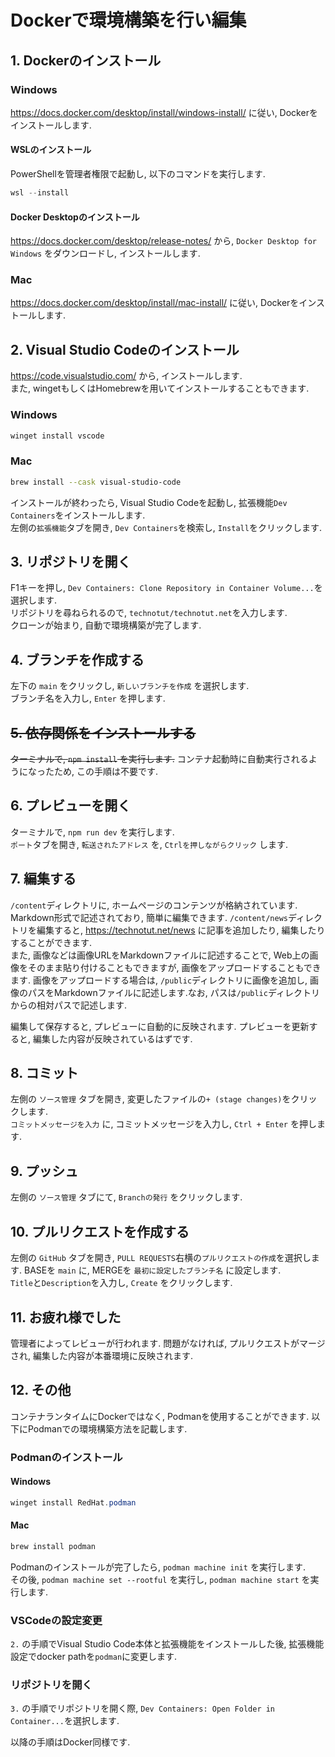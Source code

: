 # Dockerで環境構築を行い編集
## 1. Dockerのインストール
### Windows
https://docs.docker.com/desktop/install/windows-install/ に従い, Dockerをインストールします.  
#### WSLのインストール
PowerShellを管理者権限で起動し, 以下のコマンドを実行します.  
```powershell
wsl --install
```
#### Docker Desktopのインストール
https://docs.docker.com/desktop/release-notes/ から, `Docker Desktop for Windows` をダウンロードし, インストールします.  
### Mac
https://docs.docker.com/desktop/install/mac-install/ に従い, Dockerをインストールします.  

## 2. Visual Studio Codeのインストール  
https://code.visualstudio.com/ から, インストールします.  
また, wingetもしくはHomebrewを用いてインストールすることもできます.  
### Windows
```powershell
winget install vscode
```
### Mac
```zsh
brew install --cask visual-studio-code
```
インストールが終わったら, Visual Studio Codeを起動し, 拡張機能`Dev Containers`をインストールします.  
左側の`拡張機能`タブを開き, `Dev Containers`を検索し, `Install`をクリックします.  

## 3. リポジトリを開く
F1キーを押し, `Dev Containers: Clone Repository in Container Volume...`を選択します.  
リポジトリを尋ねられるので, `technotut/technotut.net`を入力します.  
クローンが始まり, 自動で環境構築が完了します.  

## 4. ブランチを作成する
左下の `main` をクリックし, `新しいブランチを作成` を選択します.  
ブランチ名を入力し, `Enter` を押します.  

## ~~5. 依存関係をインストールする~~
~~ターミナルで, `npm install` を実行します.~~
コンテナ起動時に自動実行されるようになったため, この手順は不要です.    

## 6. プレビューを開く
ターミナルで, `npm run dev` を実行します.  
`ポート`タブを開き, `転送されたアドレス` を, `Ctrlを押しながらクリック` します.  

## 7. 編集する
`/content`ディレクトリに, ホームページのコンテンツが格納されています.　Markdown形式で記述されており, 簡単に編集できます. `/content/news`ディレクトリを編集すると, https://technotut.net/news に記事を追加したり, 編集したりすることができます.  
また, 画像などは画像URLをMarkdownファイルに記述することで, Web上の画像をそのまま貼り付けることもできますが, 画像をアップロードすることもできます. 画像をアップロードする場合は, `/public`ディレクトリに画像を追加し, 画像のパスをMarkdownファイルに記述します.なお, パスは`/public`ディレクトリからの相対パスで記述します.  

編集して保存すると, プレビューに自動的に反映されます. プレビューを更新すると, 編集した内容が反映されているはずです.  

## 8. コミット
左側の `ソース管理` タブを開き, 変更したファイルの`+ (stage changes)`をクリックします.  
`コミットメッセージを入力` に, コミットメッセージを入力し, `Ctrl + Enter` を押します.

## 9. プッシュ
左側の `ソース管理` タブにて, `Branchの発行` をクリックします.  

## 10. プルリクエストを作成する
左側の `GitHub` タブを開き, `PULL REQUESTS`右横の`プルリクエストの作成`を選択します.
BASEを `main` に, MERGEを `最初に設定したブランチ名` に設定します.  
`Title`と`Description`を入力し, `Create` をクリックします.

## 11. お疲れ様でした
管理者によってレビューが行われます. 問題がなければ, プルリクエストがマージされ, 編集した内容が本番環境に反映されます. 

## 12. その他
コンテナランタイムにDockerではなく, Podmanを使用することができます. 以下にPodmanでの環境構築方法を記載します.  
### Podmanのインストール
#### Windows
```powershell
winget install RedHat.podman
```
#### Mac
```zsh
brew install podman
```

Podmanのインストールが完了したら, `podman machine init` を実行します.  
その後, `podman machine set --rootful` を実行し, `podman machine start` を実行します.  

### VSCodeの設定変更
`2.` の手順でVisual Studio Code本体と拡張機能をインストールした後, 拡張機能設定でdocker pathを`podman`に変更します.

### リポジトリを開く
`3.` の手順でリポジトリを開く際, `Dev Containers: Open Folder in Container...`を選択します.

以降の手順はDocker同様です.